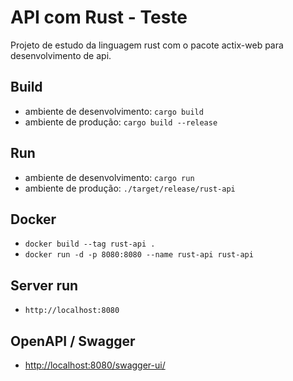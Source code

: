 # API com Rust - Teste
Projeto de estudo da linguagem rust com o pacote actix-web para desenvolvimento de api.

## Build
- ambiente de desenvolvimento: `cargo build`
- ambiente de produção: `cargo build --release`

## Run
- ambiente de desenvolvimento: `cargo run`
- ambiente de produção: `./target/release/rust-api`

## Docker
- `docker build --tag rust-api .`
- `docker run -d -p 8080:8080 --name rust-api rust-api`

## Server run
- `http://localhost:8080`

## OpenAPI / Swagger
- [http://localhost:8080/swagger-ui/](http://localhost:8080/swagger-ui/)